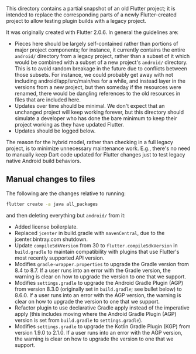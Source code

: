 This directory contains a partial snapshot of an old Flutter project; it is
intended to replace the corresponding parts of a newly Flutter-created project
to allow testing plugin builds with a legacy project.

It was originally created with Flutter 2.0.6. In general the guidelines are:
- Pieces here should be largely self-contained rather than portions of
  major project components; for instance, it currently contains the entire
  `android/` directory from a legacy project, rather than a subset of it
  which would be combined with a subset of a new project's `android/`
  directory. This is to avoid random breakage in the future due to
  conflicts between those subsets. For instance, we could probably get
  away with not including android/app/src/main/res for a while, and
  instead layer in the versions from a new project, but then someday
  if the resources were renamed, there would be dangling references to
  the old resources in files that are included here.
- Updates over time should be minimal. We don't expect that an unchanged
  project will keep working forever, but this directory should simulate
  a developer who has done the bare minimum to keep their project working
  as they have updated Flutter.
- Updates should be logged below.

The reason for the hybrid model, rather than checking in a full legacy
project, is to minimize unnecessary maintenance work. E.g., there's no
need to manually keep Dart code updated for Flutter changes just to
test legacy native Android build behaviors.

## Manual changes to files

The following are the changes relative to running:

```bash
flutter create -a java all_packages
```

and then deleting everything but `android/` from it:

- Added license boilerplate.
- Replaced `jcenter` in build.gradle with `mavenCentral`, due to the
  jcenter.bintray.com shutdown.
- Update `compileSdkVersion` from 30 to `flutter.compileSdkVersion` in
  `build.gradle` to maintain compatibility with plugins that use
  Flutter's most recently supported API version.
- Modifies `gradle-wrapper.properties` to upgrade the Gradle version
  from 8.4 to 8.7. If a user runs into an error with the Gradle
  version, the warning is clear on how to upgrade the version to
  one that we support.
- Modifies `settings.gradle` to upgrade the Android Gradle Plugin (AGP)
  from version 8.3.0 (originally set in `build.gradle`; see bullet below)
  to 8.6.0. If a user runs into an error with the AGP version, the warning
  is clear on how to upgrade the version to one that we support.
- Refactor plugin to use declarative Gradle apply instead of the
  imperative apply (this includes moving where the Android Gradle
  Plugin (AGP) version is set from `build.gradle` to `settings.gradle`).
- Modifies `settings.gradle` to upgrade the Kotlin Gradle Plugin (KGP)
  from version 1.9.0 to 2.1.0. If a user runs into an error with the AGP version,
  the warning is clear on how to upgrade the version to one that we support.

